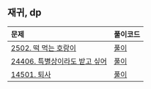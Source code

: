 ## 재귀, dp

| 문제                                                                | 풀이코드                                   |
|:------------------------------------------------------------------|:---------------------------------------|
| [2502. 떡 먹는 호랑이 ](https://www.acmicpc.net/problem/2502)           | [풀이](./BOJ_2502.java)                  |
| [24406. 특별상이라도 받고 싶어](https://www.acmicpc.net/problem/24460) | [풀이](./BOJ_24460.java)                 |
| [14501. 퇴사](https://www.acmicpc.net/problem/14501)             | [풀이](./BJ_S3_14501_14272kb_104ms.java) |


